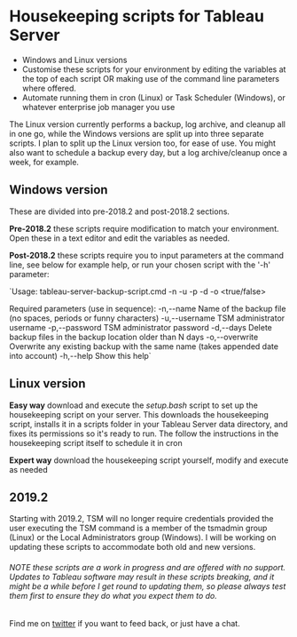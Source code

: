 # Housekeeping scripts for Tableau Server
* Windows and Linux versions
* Customise these scripts for your environment by editing the variables at the top of each script OR making use of the command line parameters where offered. 
* Automate running them in cron (Linux) or Task Scheduler (Windows), or whatever enterprise job manager you use

The Linux version currently performs a backup, log archive, and cleanup all in one go, while the Windows versions are split up into three separate scripts. I plan to split up the Linux version too, for ease of use. You might also want to schedule a backup every day, but a log archive/cleanup once a week, for example.

## Windows version
These are divided into pre-2018.2 and post-2018.2 sections. 

**Pre-2018.2** these scripts require modification to match your environment. Open these in a text editor and edit the variables as needed.

**Post-2018.2** these scripts require you to input parameters at the command line, see below for example help, or run your chosen script with the '-h' parameter:

`Usage: 
tableau-server-backup-script.cmd -n <filename> -u <username> -p <password> -d <days> -o <true/false>

Required parameters (use in sequence):
 		-n,--name 			Name of the backup file (no spaces, periods or funny characters)
 		-u,--username 		TSM administrator username
 		-p,--password 		TSM administrator password 
 		-d,--days 			Delete backup files in the backup location older than N days
 		-o,--overwrite 		Overwrite any existing backup with the same name (takes appended date into account)
 		-h,--help 			Show this help` 

## Linux version

**Easy way** download and execute the *setup.bash* script to set up the housekeeping script on your server. This downloads the housekeeping script, installs it in a scripts folder in your Tableau Server data directory, and fixes its permissions so it's ready to run. The follow the instructions in the housekeeping script itself to schedule it in cron

**Expert way** download the housekeeping script yourself, modify and execute as needed 

## 2019.2 
Starting with 2019.2, TSM will no longer require credentials provided the user executing the TSM command is a member of the tsmadmin group (Linux) or the Local Administrators group (Windows). I will be working on updating these scripts to accommodate both old and new versions. 

###### NOTE these scripts are a work in progress and are offered with no support. Updates to Tableau software may result in these scripts breaking, and it might be a while before I get round to updating them, so please always test them first to ensure they do what you expect them to do. 

Find me on [twitter](https://twitter.com/macdonaldj) if you want to feed back, or just have a chat.

